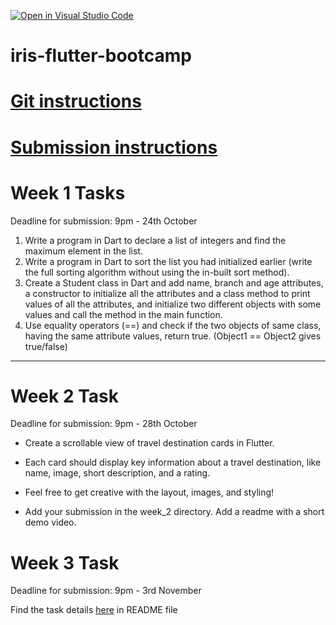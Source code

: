 [![Open in Visual Studio Code](https://classroom.github.com/assets/open-in-vscode-2e0aaae1b6195c2367325f4f02e2d04e9abb55f0b24a779b69b11b9e10269abc.svg)](https://classroom.github.com/online_ide?assignment_repo_id=16722685&assignment_repo_type=AssignmentRepo)
#  iris-flutter-bootcamp

# [Git instructions](https://github.com/iris-nitk-pvt/iris-flutter-bootcamp/blob/62ea57aabb6dc4df8202c594c68443f817e6e694/essential_git.md)

# [Submission instructions](https://github.com/iris-nitk-pvt/iris-flutter-bootcamp/blob/main/submission-instructions.md)

# Week 1 Tasks

Deadline for submission: 9pm - 24th October

1. Write a program in Dart to declare a list of integers and find the maximum element in the list.
2. Write a program in Dart to sort the list you had initialized earlier (write the full sorting algorithm without using the in-built sort method).
3. Create a Student class in Dart and add name, branch and age attributes, a constructor to initialize all the attributes and a class method to print values of all the attributes, and initialize two different objects with some values and call the method in the main function.
4. Use equality operators (==) and check if the two objects of same class, having the same attribute values, return true.
(Object1 == Object2 gives true/false)

---

# Week 2 Task

Deadline for submission: 9pm - 28th October

- Create a scrollable view of travel destination cards in Flutter.

- Each card should display key information about a travel destination, like name, image, short description, and a rating.

- Feel free to get creative with the layout, images, and styling!

- Add your submission in the week_2 directory. Add a readme with a short demo video. 


# Week 3 Task
 Deadline for submission: 9pm - 3rd November

Find the task details [here](./week_3/) in README file
